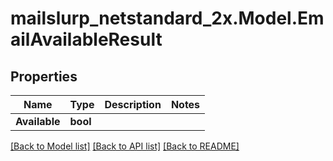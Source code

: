 # mailslurp_netstandard_2x.Model.EmailAvailableResult

## Properties

Name | Type | Description | Notes
------------ | ------------- | ------------- | -------------
**Available** | **bool** |  | 

[[Back to Model list]](../README#documentation-for-models) [[Back to API list]](../README#documentation-for-api-endpoints) [[Back to README]](../README)

